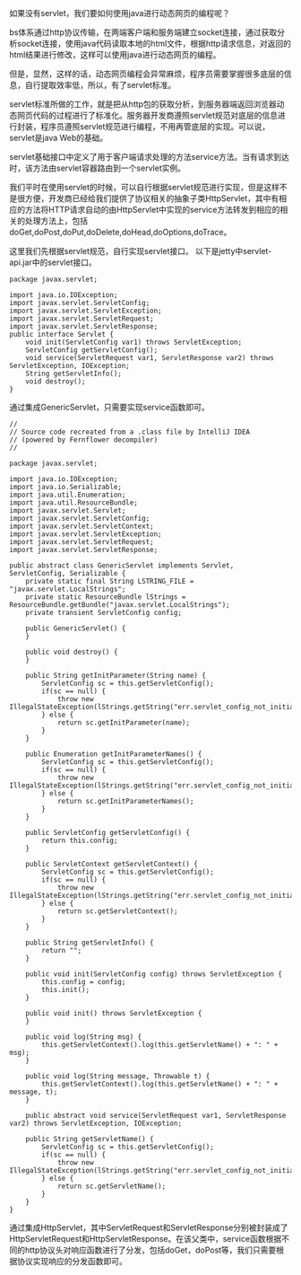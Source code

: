 如果没有servlet，我们要如何使用java进行动态网页的编程呢？

bs体系通过http协议传输，在两端客户端和服务端建立socket连接，通过获取分析socket连接，使用java代码读取本地的html文件，根据http请求信息，对返回的html结果进行修改，这样可以使用java进行动态网页的编程。

但是，显然，这样的话，动态网页编程会异常麻烦，程序员需要掌握很多底层的信息，自行提取效率低，所以，有了servlet标准。

servlet标准所做的工作，就是把从http包的获取分析，到服务器端返回浏览器动态网页代码的过程进行了标准化。服务器开发商遵照servlet规范对底层的信息进行封装，程序员遵照servlet规范进行编程，不用再管底层的实现。可以说，servlet是java Web的基础。

servlet基础接口中定义了用于客户端请求处理的方法service方法。当有请求到达时，该方法由servlet容器路由到一个servlet实例。

我们平时在使用servlet的时候，可以自行根据servlet规范进行实现，但是这样不是很方便，开发商已经给我们提供了协议相关的抽象子类HttpServlet，其中有相应的方法将HTTP请求自动的由HttpServlet中实现的service方法转发到相应的相关的处理方法上，包括doGet,doPost,doPut,doDelete,doHead,doOptions,doTrace。

这里我们先根据servlet规范，自行实现servlet接口。
以下是jetty中servlet-api.jar中的servlet接口。

    package javax.servlet;

    import java.io.IOException;
    import javax.servlet.ServletConfig;
    import javax.servlet.ServletException;
    import javax.servlet.ServletRequest;
    import javax.servlet.ServletResponse;
    public interface Servlet {
    	void init(ServletConfig var1) throws ServletException;
    	ServletConfig getServletConfig();
    	void service(ServletRequest var1, ServletResponse var2) throws ServletException, IOException;
    	String getServletInfo();
    	void destroy();
    }

通过集成GenericServlet，只需要实现service函数即可。

    //
    // Source code recreated from a .class file by IntelliJ IDEA
    // (powered by Fernflower decompiler)
    //

    package javax.servlet;

    import java.io.IOException;
    import java.io.Serializable;
    import java.util.Enumeration;
    import java.util.ResourceBundle;
    import javax.servlet.Servlet;
    import javax.servlet.ServletConfig;
    import javax.servlet.ServletContext;
    import javax.servlet.ServletException;
    import javax.servlet.ServletRequest;
    import javax.servlet.ServletResponse;

    public abstract class GenericServlet implements Servlet, ServletConfig, Serializable {
        private static final String LSTRING_FILE = "javax.servlet.LocalStrings";
        private static ResourceBundle lStrings = ResourceBundle.getBundle("javax.servlet.LocalStrings");
        private transient ServletConfig config;

        public GenericServlet() {
        }

        public void destroy() {
        }

        public String getInitParameter(String name) {
            ServletConfig sc = this.getServletConfig();
            if(sc == null) {
                throw new IllegalStateException(lStrings.getString("err.servlet_config_not_initialized"));
            } else {
                return sc.getInitParameter(name);
            }
        }

        public Enumeration getInitParameterNames() {
            ServletConfig sc = this.getServletConfig();
            if(sc == null) {
                throw new IllegalStateException(lStrings.getString("err.servlet_config_not_initialized"));
            } else {
                return sc.getInitParameterNames();
            }
        }

        public ServletConfig getServletConfig() {
            return this.config;
        }

        public ServletContext getServletContext() {
            ServletConfig sc = this.getServletConfig();
            if(sc == null) {
                throw new IllegalStateException(lStrings.getString("err.servlet_config_not_initialized"));
            } else {
                return sc.getServletContext();
            }
        }

        public String getServletInfo() {
            return "";
        }

        public void init(ServletConfig config) throws ServletException {
            this.config = config;
            this.init();
        }

        public void init() throws ServletException {
        }

        public void log(String msg) {
            this.getServletContext().log(this.getServletName() + ": " + msg);
        }

        public void log(String message, Throwable t) {
            this.getServletContext().log(this.getServletName() + ": " + message, t);
        }

        public abstract void service(ServletRequest var1, ServletResponse var2) throws ServletException, IOException;

        public String getServletName() {
            ServletConfig sc = this.getServletConfig();
            if(sc == null) {
                throw new IllegalStateException(lStrings.getString("err.servlet_config_not_initialized"));
            } else {
                return sc.getServletName();
            }
        }
    }

通过集成HttpServlet，其中ServletRequest和ServletResponse分别被封装成了HttpServletRequest和HttpServletResponse。在该父类中，service函数根据不同的http协议头对响应函数进行了分发，包括doGet，doPost等，我们只需要根据协议实现响应的分发函数即可。
